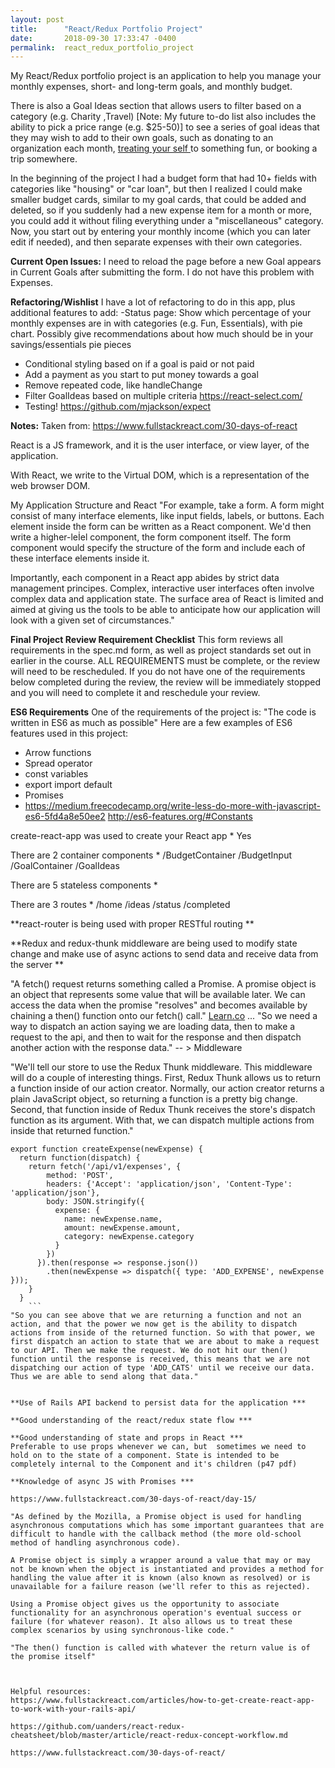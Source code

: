 ```yaml
---
layout: post
title:      "React/Redux Portfolio Project"
date:       2018-09-30 17:33:47 -0400
permalink:  react_redux_portfolio_project
---
```


My React/Redux portfolio project is an application to help you manage your monthly expenses, short- and long-term goals, and monthly budget.

There is also a Goal Ideas section that allows users to filter based on a category (e.g. Charity ,Travel)  [Note: My future to-do list also includes the ability to pick a price range (e.g. $25-50)] to see a series of goal ideas that they may wish to add to their own goals, such as donating to an organization each month, [treating your self ](https://gph.is/2cekLTm)to something fun, or booking a trip somewhere. 

In the beginning of the project I had a budget form that had 10+ fields with categories like "housing" or "car loan", but then I realized I could make smaller budget cards, similar to my goal cards, that could be added and deleted, so if you suddenly had a new expense item for a month or more, you could add it without filing everything under a "miscellaneous" category. Now, you start out by entering your monthly income (which you can later edit if needed), and then separate expenses with their own categories. 

**Current Open Issues:**
I need to reload the page before a new Goal appears in Current Goals after submitting the form. I do not have this problem with Expenses.

**Refactoring/Wishlist**
I have a lot of refactoring to do in this app, plus additional features to add:
-Status page: Show which percentage of your monthly expenses are in with categories  (e.g. Fun, Essentials), with pie chart. Possibly give recommendations about how much should be in your savings/essentials pie pieces
- Conditional styling based on if a goal is paid or not paid
- Add a payment as you start to put money towards a goal
- Remove repeated code, like handleChange
- Filter GoalIdeas based on multiple criteria https://react-select.com/
- Testing! https://github.com/mjackson/expect


**Notes:**
Taken from: https://www.fullstackreact.com/30-days-of-react

React is a JS framework, and it is the user interface, or view layer, of the application.

With React, we write to the Virtual DOM, which is a representation of the web browser DOM. 

My Application Structure and React
"For example, take a form.  A form might consist of many interface elements, like input fields, labels, or buttons. Each element inside the form can be written as a React component. We'd then write a higher-leİel component, the form component itself. The form component would specify the structure of the form and include each of these interface elements inside it.

Importantly, each component in a React app abides by strict data management principes. Complex, interactive user interfaces often involve complex data and application state. The surface area of React is limited and aimed at giving us the tools to be able to anticipate how our application will look with a given set of circumstances."


**Final Project Review Requirement Checklist**
This form reviews all requirements in the spec.md form, as well as project standards set out in earlier in the course. ALL REQUIREMENTS must be complete, or the  review will need to be rescheduled. If you do not have one of the requirements below completed during the review, the review will be immediately stopped and you will need to complete it and reschedule your review.

**ES6 Requirements**
One of the requirements of the project is: "The code is written in ES6 as much as possible"
Here are a few examples of ES6 features used in this project:
* Arrow functions
* Spread operator
* const variables
* export import default
* Promises
* https://medium.freecodecamp.org/write-less-do-more-with-javascript-es6-5fd4a8e50ee2
http://es6-features.org/#Constants


create-react-app was used to create your React app *
Yes

There are 2 container components *
/BudgetContainer
/BudgetInput
/GoalContainer
/GoalIdeas

There are 5 stateless components *

There are 3 routes *
/home
/ideas
/status
/completed

**react-router is being used with proper RESTful routing **

**Redux and redux-thunk middleware are being used to modify state change and make use of async actions to send data and receive data from the server **

"A fetch() request returns something called a Promise. A promise object is an object that represents some value that will be available later. We can access the data when the promise "resolves" and becomes available by chaining a then() function onto our fetch() call." [Learn.co](https://learn.co/tracks/full-stack-web-development-v5/redux/redux-and-apis/redux-thunk-readme)
...
"So we need a way to dispatch an action saying we are loading data, then to make a request to the api, and then to wait for the response and then dispatch another action with the response data." -- > Middleware

"We'll tell our store to use the Redux Thunk middleware. This middleware will do a couple of interesting things. First, Redux Thunk allows us to return a function inside of our action creator. Normally, our action creator returns a plain JavaScript object, so returning a function is a pretty big change. Second, that function inside of Redux Thunk receives the store's dispatch function as its argument. With that, we can dispatch multiple actions from inside that returned function."

```
export function createExpense(newExpense) {
  return function(dispatch) {
    return fetch('/api/v1/expenses', {
        method: 'POST',
        headers: {'Accept': 'application/json', 'Content-Type': 'application/json'},
        body: JSON.stringify({
          expense: {
            name: newExpense.name,
            amount: newExpense.amount,
            category: newExpense.category
          }
        })
      }).then(response => response.json())
        .then(newExpense => dispatch({ type: 'ADD_EXPENSE', newExpense }));
    }
  }
	```
"So you can see above that we are returning a function and not an action, and that the power we now get is the ability to dispatch actions from inside of the returned function. So with that power, we first dispatch an action to state that we are about to make a request to our API. Then we make the request. We do not hit our then() function until the response is received, this means that we are not dispatching our action of type 'ADD_CATS' until we receive our data. Thus we are able to send along that data."


**Use of Rails API backend to persist data for the application ***

**Good understanding of the react/redux state flow ***

**Good understanding of state and props in React ***
Preferable to use props whenever we can, but  sometimes we need to hold on to the state of a component. State is intended to be completely internal to the Component and it's children (p47 pdf)

**Knowledge of async JS with Promises ***

https://www.fullstackreact.com/30-days-of-react/day-15/

"As defined by the Mozilla, a Promise object is used for handling asynchronous computations which has some important guarantees that are difficult to handle with the callback method (the more old-school method of handling asynchronous code).

A Promise object is simply a wrapper around a value that may or may not be known when the object is instantiated and provides a method for handling the value after it is known (also known as resolved) or is unavailable for a failure reason (we'll refer to this as rejected).

Using a Promise object gives us the opportunity to associate functionality for an asynchronous operation's eventual success or failure (for whatever reason). It also allows us to treat these complex scenarios by using synchronous-like code."

"The then() function is called with whatever the return value is of the promise itself"



Helpful resources:
https://www.fullstackreact.com/articles/how-to-get-create-react-app-to-work-with-your-rails-api/

https://github.com/uanders/react-redux-cheatsheet/blob/master/article/react-redux-concept-workflow.md

https://www.fullstackreact.com/30-days-of-react/




